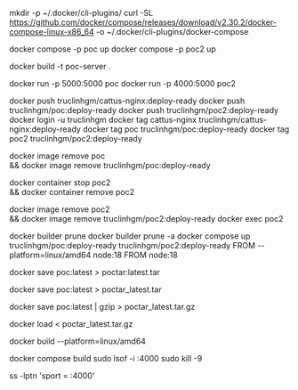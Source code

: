 mkdir -p ~/.docker/cli-plugins/
curl -SL https://github.com/docker/compose/releases/download/v2.30.2/docker-compose-linux-x86_64 -o ~/.docker/cli-plugins/docker-compose

docker compose -p poc up
docker compose -p poc2 up

docker build -t poc-server .

docker run -p 5000:5000 poc
docker run -p 4000:5000 poc2

docker push truclinhgm/cattus-nginx:deploy-ready
docker push truclinhgm/poc:deploy-ready
docker push truclinhgm/poc2:deploy-ready
docker login -u truclinhgm
docker tag cattus-nginx truclinhgm/cattus-nginx:deploy-ready
docker tag poc truclinhgm/poc:deploy-ready
docker tag poc2 truclinhgm/poc2:deploy-ready

docker image remove poc \
&& docker image remove truclinhgm/poc:deploy-ready

docker container stop poc2 \
&& docker container remove poc2

docker image remove poc2 \
&& docker image remove truclinhgm/poc2:deploy-ready
docker exec poc2


docker builder prune
docker builder prune -a
docker compose up
truclinhgm/poc:deploy-ready
truclinhgm/poc2:deploy-ready
FROM --platform=linux/amd64 node:18
FROM node:18

<!-- this one will break the names and make it unusable lmao -->
docker save poc:latest > poctar:latest.tar
<!-- this one is too heavy -->
docker save poc:latest > poctar_latest.tar
<!-- use this one u fucking idiot -->
docker save poc:latest | gzip > poctar_latest.tar.gz

docker load < poctar_latest.tar.gz 

docker build --platform=linux/amd64

docker compose build
sudo lsof -i :4000
sudo kill -9 <PID>

ss -lptn 'sport = :4000'